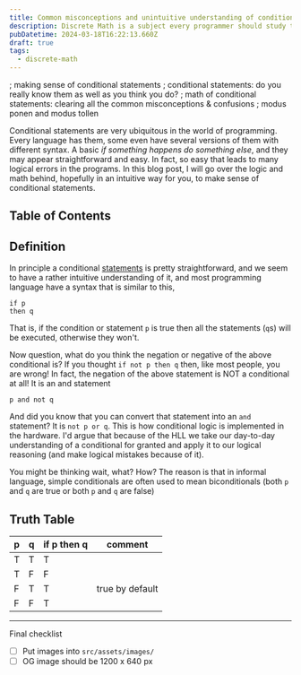 ```yaml
---
title: Common misconceptions and unintuitive understanding of conditional statement
description: Discrete Math is a subject every programmer should study to solidify their logic, critical thinking and reasoning abilities. Plus the topics are one-to-one applicable in the programming! Learn how people misunderstand how conditional statements behave
pubDatetime: 2024-03-18T16:22:13.660Z
draft: true
tags:
  - discrete-math
---
```


; making sense of conditional statements
; conditional statements: do you really know them as well as you think you do?
; math of conditional statements: clearing all the common misconceptions & confusions
; modus ponen and modus tollen

Conditional statements are very ubiquitous in the world of programming. Every language has them, some even have several versions of them with different syntax. A basic _if something happens do something else_, and they may appear straightforward and easy. In fact, so easy that leads to many logical errors in the programs. In this blog post, I will go over the logic and math behind, hopefully in an intuitive way for you, to make sense of conditional statements.

## Table of Contents

## Definition

In principle a conditional [statements](<https://en.wikipedia.org/wiki/Statement_(logic)>) is pretty straightforward, and we seem to have a rather intuitive understanding of it, and most programming language have a syntax that is similar to this,

```
if p
then q
```

That is, if the condition or statement `p` is true then all the statements (`q`s) will be executed, otherwise they won't.

Now question, what do you think the negation or negative of the above conditional is?
If you thought `if not p then q` then, like most people, you are wrong! In fact, the negation of the above statement is NOT a conditional at all! It is an and statement

```
p and not q
```

And did you know that you can convert that statement into an `and` statement? It is `not p or q`. This is how conditional logic is implemented in the hardware. I'd argue that because of the HLL we take our day-to-day understanding of a conditional for granted and apply it to our logical reasoning (and make logical mistakes because of it).

You might be thinking wait, what? How? The reason is that in informal language, simple conditionals are often used to mean biconditionals (both `p` and `q` are true or both `p` and `q` are false)

## Truth Table

| p   | q   | if p then q | comment         |
| --- | --- | ----------- | --------------- |
| T   | T   | T           |                 |
| T   | F   | F           |                 |
| F   | T   | T           | true by default |
| F   | F   | T           |                 |

---

Final checklist

- [ ] Put images into `src/assets/images/`
- [ ] OG image should be 1200 x 640 px
